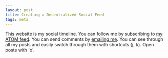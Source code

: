 ```yaml
---
layout: post
title: Creating a Decentralized Social Feed
tags: meta
---
```

This website is my social timeline. You can follow me by subscribing to [my ATOM feed](https://asd.learnlearn.in/feed.atom). You can send comments by [emailing me](https://asd.learnlearn.in/about/#contact). You can see through all my posts and easily switch through them with shortcuts (j, k). Open posts with 'o'.
